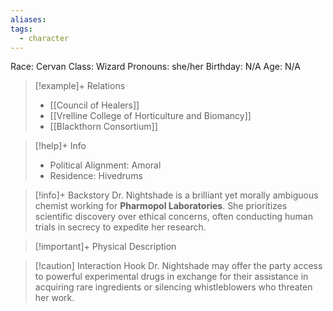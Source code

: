 ```yaml
---
aliases: 
tags:
  - character
---
```

Race: Cervan
Class: Wizard
Pronouns: she/her
Birthday: N/A
Age: N/A

>[!example]+ Relations
> - [[Council of Healers]]
> - [[Vrelline College of Horticulture and Biomancy]]
> - [[Blackthorn Consortium]]

>[!help]+ Info
> - Political Alignment: Amoral
> - Residence: Hivedrums
>

>[!info]+ Backstory
>Dr. Nightshade is a brilliant yet morally ambiguous chemist working for **Pharmopol Laboratories**. She prioritizes scientific discovery over ethical concerns, often conducting human trials in secrecy to expedite her research.

>[!important]+ Physical Description

>[!caution] Interaction Hook
>Dr. Nightshade may offer the party access to powerful experimental drugs in exchange for their assistance in acquiring rare ingredients or silencing whistleblowers who threaten her work.